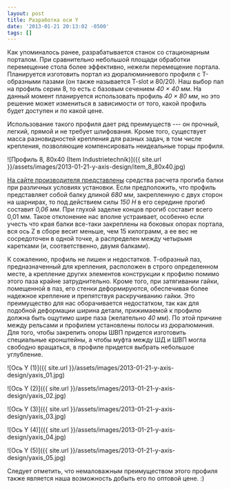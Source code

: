 ```yaml
---
layout: post
title: Разработка оси Y
date: '2013-01-21 20:13:02 -0500'
tags: []
---
```

Как упоминалось ранее, разрабатывается станок со стационарным порталом. При сравнительно небольшой площади обработки перемещение стола более эффективно, нежели перемещение портала. Планируется изготовить портал из дюралюминиевого профиля с Т-образными пазами (он также называется T-slot и 80/20). Наш выбор пал на профиль серии 8, то есть с базовым сечением *40 &times; 40 мм*. На данный момент планируется использовать профиль *40 &times; 80 мм*, но это решение может измениться в зависимости от того, какой профиль будет доступен и по какой цене.

Использование такого профиля дает ряд преимуществ --- он прочный, легкий, прямой и не требует шлифования. Кроме того, существует масса разновидностей крепления для разных задач, в том числе крепления, позволяющие компенсировать неидеальные торцы профиля.

![Профиль 8, 80x40 (Item Industrietechnik)]({{ site.url }}/assets/images/2013-01-21-y-axis-design/item_8_80x40.jpg)

[На сайте производителя представлены](http://www.item24.com.ua/) средства расчета прогиба балки при различных условиях установки. Если предположить, что профиль представляет собой балку длиной *680 мм*, закрепленную с двух сторон на шарнирах, то под действием силы *150 Н* в его середине прогиб составит *0,06 мм*. При глухой заделке концов прогиб составит всего 0,01 мм. Такое отклонение нас вполне устраивает, особенно если учесть что края балки все-таки закреплены на боковых опорах портала, вся ось Z в сборе весит меньше, чем 15 килограмм, а ее вес не сосредоточен в одной точке, а распределен между четырьмя каретками (и, соответственно, двумя балками).

К сожалению, профиль не лишен и недостатков. Т-образный паз, предназначенный для крепления, расположен в строго определенном месте, а крепление других элементов конструкции к профилю помимо этого паза крайне затруднительно. Кроме того, при затягивании гайки, помещенной в паз, его стенки деформируются, обеспечивая более надежное крепление и препятствуя раскручиванию гайки. Это преимущество для нас оборачивается недостатком, так как для подобной деформации ширина детали, прижимаемой к профилю должна быть ощутимо шире паза (желательно *40 мм*). По этой причине между рельсами и профилем установлены полосы из дюралюминия. Для того, чтобы закрепить опоры ШВП придется изготовить специальные кронштейны, а чтобы муфта между ШД и ШВП могла свободно вращаться, в профиле придется выбрать небольшое углубление.

![Ось Y (1)]({{ site.url }}/assets/images/2013-01-21-y-axis-design/yaxis_01.jpg)

![Ось Y (2)]({{ site.url }}/assets/images/2013-01-21-y-axis-design/yaxis_02.jpg)

![Ось Y (3)]({{ site.url }}/assets/images/2013-01-21-y-axis-design/yaxis_03.jpg)

![Ось Y (4)]({{ site.url }}/assets/images/2013-01-21-y-axis-design/yaxis_04.jpg)

![Ось Y (5)]({{ site.url }}/assets/images/2013-01-21-y-axis-design/yaxis_05.jpg)

Следует отметить, что немаловажным преимуществом этого профиля также является наша возможность добыть его по оптовой цене. :)